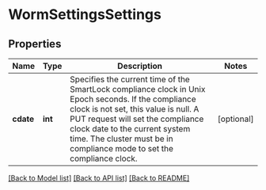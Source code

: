# WormSettingsSettings

## Properties
Name | Type | Description | Notes
------------ | ------------- | ------------- | -------------
**cdate** | **int** | Specifies the current time of the SmartLock compliance clock in Unix Epoch seconds. If the compliance clock is not set, this value is null. A PUT request will set the compliance clock date to the current system time. The cluster must be in compliance mode to set the compliance clock. | [optional] 

[[Back to Model list]](../README.md#documentation-for-models) [[Back to API list]](../README.md#documentation-for-api-endpoints) [[Back to README]](../README.md)


